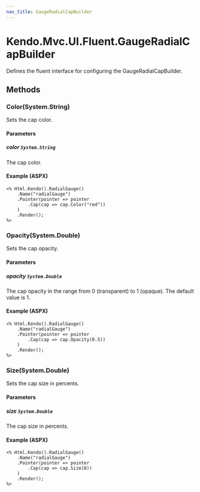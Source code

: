 ```yaml
---
nav_title: GaugeRadialCapBuilder
---
```


# Kendo.Mvc.UI.Fluent.GaugeRadialCapBuilder
Defines the fluent interface for configuring the GaugeRadialCapBuilder.




## Methods


### Color(System.String)
Sets the cap color.


#### Parameters

##### color `System.String`
The cap color.




#### Example (ASPX)
    <% Html.Kendo().RadialGauge()
        .Name("radialGauge")
        .Pointer(pointer => pointer
            .Cap(cap => cap.Color("red"))
        )
        .Render();
    %>


### Opacity(System.Double)
Sets the cap opacity.


#### Parameters

##### opacity `System.Double`
The cap opacity in the range from 0 (transparent) to 1 (opaque).
            The default value is 1.




#### Example (ASPX)
    <% Html.Kendo().RadialGauge()
        .Name("radialGauge")
        .Pointer(pointer => pointer
            .Cap(cap => cap.Opacity(0.5))
        )
        .Render();
    %>


### Size(System.Double)
Sets the cap size in percents.


#### Parameters

##### size `System.Double`
The cap size in percents.




#### Example (ASPX)
    <% Html.Kendo().RadialGauge()
        .Name("radialGauge")
        .Pointer(pointer => pointer
            .Cap(cap => cap.Size(8))
        )
        .Render();
    %>



